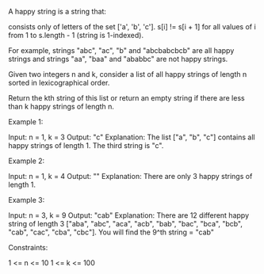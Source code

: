 A happy string is a string that:


consists only of letters of the set ['a', 'b', 'c'].
s[i] != s[i + 1] for all values of i from 1 to s.length - 1 (string is
1-indexed).


For example, strings "abc", "ac", "b" and "abcbabcbcb" are all happy strings
and strings "aa", "baa" and "ababbc" are not happy strings.

Given two integers n and k, consider a list of all happy strings of length n
sorted in lexicographical order.

Return the kth string of this list or return an empty string if there are
less than k happy strings of length n.


Example 1:


Input: n = 1, k = 3
Output: "c"
Explanation: The list ["a", "b", "c"] contains all happy strings of length 1.
The third string is "c".


Example 2:


Input: n = 1, k = 4
Output: ""
Explanation: There are only 3 happy strings of length 1.


Example 3:


Input: n = 3, k = 9
Output: "cab"
Explanation: There are 12 different happy string of length 3 ["aba", "abc",
"aca", "acb", "bab", "bac", "bca", "bcb", "cab", "cac", "cba", "cbc"]. You
will find the 9^th string = "cab"



Constraints:


1 <= n <= 10
1 <= k <= 100




